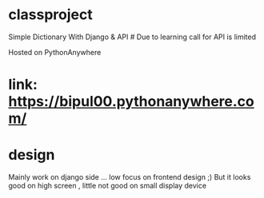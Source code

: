 # classproject
 Simple Dictionary With Django & API
    # Due to learning call for API is limited

Hosted on PythonAnywhere
  # link: https://bipul00.pythonanywhere.com/

# design

Mainly work on django side ... low focus on frontend design ;)
But it looks good on high screen , little not good on small display device
